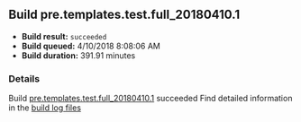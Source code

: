 ## Build pre.templates.test.full_20180410.1
- **Build result:** `succeeded`
- **Build queued:** 4/10/2018 8:08:06 AM
- **Build duration:** 391.91 minutes
### Details
Build [pre.templates.test.full_20180410.1](https://winappstudio.visualstudio.com/web/build.aspx?pcguid=a4ef43be-68ce-4195-a619-079b4d9834c2&builduri=vstfs%3a%2f%2f%2fBuild%2fBuild%2f25418) succeeded
Find detailed information in the [build log files](https://uwpctdiags.blob.core.windows.net/buildlogs/pre.templates.test.full_20180410.1_logs.zip)
